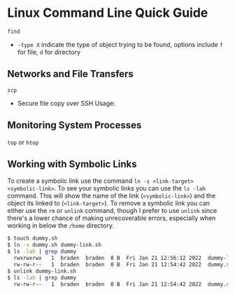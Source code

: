 # Linux Command Line Quick Guide

`find`

- `-type X` indicate the type of object trying to be found, options include `f` for file, `d` for directory 


## Networks and File Transfers

`scp`

- Secure file copy over SSH
Usage:

## Monitoring System Processes

`top` or `htop`

## Working with Symbolic Links

To create a symbolic link use the command `ln -s <link-target> <symbolic-link>`.
To see your symbolic links you can use the `ls -lah` command. This will show the name of the link (`<symbolic-link>`) and the object its linked to (`<link-target>`).
To remove a symbolic link you can either use the `rm` or `unlink` command, though I prefer to use `unlink` since there's a lower chance of making unrecoverable errors, especially when working in below the `/home` directory. 

```bash
$ touch dummy.sh
$ ln -s dummy.sh dummy-link.sh
$ ls -lah | grep dummy
  rwxrwxrwx   1  braden  braden  8 B  Fri Jan 21 12:56:12 2022  dummy-link.sh ⇒ dummy.sh
  rw-rw-r--   1  braden  braden  0 B  Fri Jan 21 12:54:42 2022  dummy.sh 
$ unlink dummy-link.sh
$ ls -lah | grep dummy
  rw-rw-r--   1  braden  braden  0 B  Fri Jan 21 12:54:42 2022  dummy.sh
```
